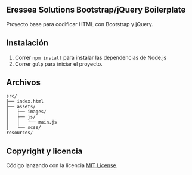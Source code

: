 ## Eressea Solutions Bootstrap/jQuery Boilerplate

Proyecto base para codificar HTML con Bootstrap y jQuery.

## Instalación

1. Correr `npm install` para instalar las dependencias de Node.js
2. Correr `gulp` para iniciar el proyecto.

## Archivos

```text
src/
├── index.html
├── assets/
│   ├── images/
│   ├── js/
│   │   └── main.js
│   └── scss/
resources/
```

## Copyright y licencia
Código lanzando con la licencia [MIT License](https://github.com/renesilva/ES-Bootstrap-jQuery-Boilerplate/blob/main/LICENSE).